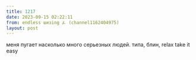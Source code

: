 ```yaml
---
title: 1217
date: 2023-09-15 02:22:11
from: endless шизing ⍼ (channel1162404975)
layout: post
---
```


меня пугает насколько много серьезных людей. типа, блин, relax take it easy
